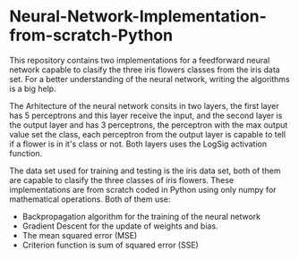 # Neural-Network-Implementation-from-scratch-Python
This repository contains two implementations for a feedforward neural network capable to clasify the three iris flowers classes from the iris data set. For a better understanding of the neural network, writing the algorithms is a big help.

The Arhitecture of the neural network consits in two layers, the first layer has 5 perceptrons and this layer receive the input, and the second layer is the output layer and has 3 perceptrons, the perceptron with the max output value set the class, each perceptron from the output layer is capable to tell if a flower is in it's class or not. Both layers uses the LogSig activation function.

The data set used for training and testing is the iris data set, both of them are capable to clasify the three classes of iris flowers. These implementations are from scratch coded in Python using only numpy for mathematical operations. Both of them use:
- Backpropagation algorithm for the training of the neural network
- Gradient Descent for the update of weights and bias.
- The mean squared error (MSE)
- Criterion function is sum of squared error (SSE)
